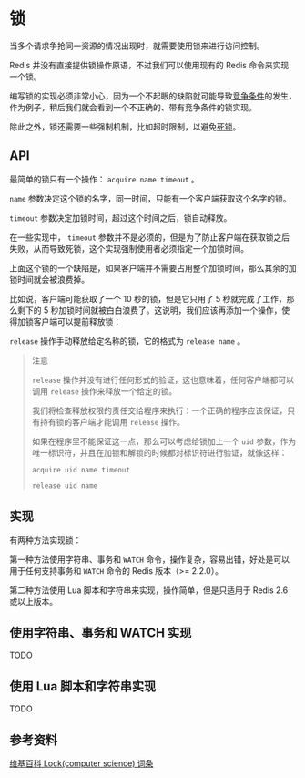 # 锁

当多个请求争抢同一资源的情况出现时，就需要使用锁来进行访问控制。

Redis 并没有直接提供锁操作原语，不过我们可以使用现有的 Redis 命令来实现一个锁。

编写锁的实现必须非常小心，因为一个不起眼的缺陷就可能导致[竞争条件](http://en.wikipedia.org/wiki/Race_condition)的发生，作为例子，稍后我们就会看到一个不正确的、带有竞争条件的锁实现。

除此之外，锁还需要一些强制机制，比如超时限制，以避免[死锁](http://en.wikipedia.org/wiki/Deadlock)。


## API

最简单的锁只有一个操作： ``acquire name timeout`` 。

``name`` 参数决定这个锁的名字，同一时间，只能有一个客户端获取这个名字的锁。

``timeout`` 参数决定加锁时间，超过这个时间之后，锁自动释放。

在一些实现中， ``timeout`` 参数并不是必须的，但是为了防止客户端在获取锁之后失败，从而导致死锁，这个实现强制使用者必须指定一个加锁时间。

上面这个锁的一个缺陷是，如果客户端并不需要占用整个加锁时间，那么其余的加锁时间就会被浪费掉。

比如说，客户端可能获取了一个 10 秒的锁，但是它只用了 5 秒就完成了工作，那么剩下的 5 秒加锁时间就被白白浪费了。这说明，我们应该再添加一个操作，使得加锁客户端可以提前释放锁：

``release`` 操作手动释放给定名称的锁，它的格式为 ``release name`` 。

> 注意
> 
> ``release`` 操作并没有进行任何形式的验证，这也意味着，任何客户端都可以调用 ``release`` 操作来释放一个给定的锁。
>
> 我们将检查释放权限的责任交给程序来执行：一个正确的程序应该保证，只有持有锁的客户端才能调用 ``release`` 操作。
>
> 如果在程序里不能保证这一点，那么可以考虑给锁加上一个 ``uid`` 参数，作为唯一标识符，并且在加锁和解锁的时候都对标识符进行验证，就像这样：
>
> ``acquire uid name timeout``
>
> ``release uid name``


## 实现

有两种方法实现锁：

第一种方法使用字符串、事务和 ``WATCH`` 命令，操作复杂，容易出错，好处是可以用于任何支持事务和 ``WATCH`` 命令的 Redis 版本（>= 2.2.0）。

第二种方法使用 Lua 脚本和字符串来实现，操作简单，但是只适用于 Redis 2.6 或以上版本。


## 使用字符串、事务和 WATCH 实现

TODO


## 使用 Lua 脚本和字符串实现

TODO


## 参考资料

[维基百科 Lock(computer science) 词条](http://en.wikipedia.org/wiki/Lock_\(computer_science\))
